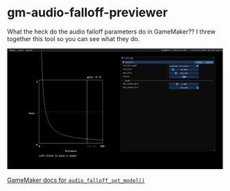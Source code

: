 # gm-audio-falloff-previewer
 
What the heck do the audio falloff parameters do in GameMaker?? I threw together this tool so you can see what they do.

![image of the tool](preview.png)

[GameMaker docs for `audio_falloff_set_model()`](https://manual.gamemaker.io/monthly/en/#t=GameMaker_Language%2FGML_Reference%2FAsset_Management%2FAudio%2Faudio_falloff_set_model.htm)